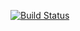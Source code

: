 [![Build Status](https://travis-ci.org/bensaadmucret/teeny.svg?branch=master)](https://travis-ci.org/bensaadmucret/teeny)